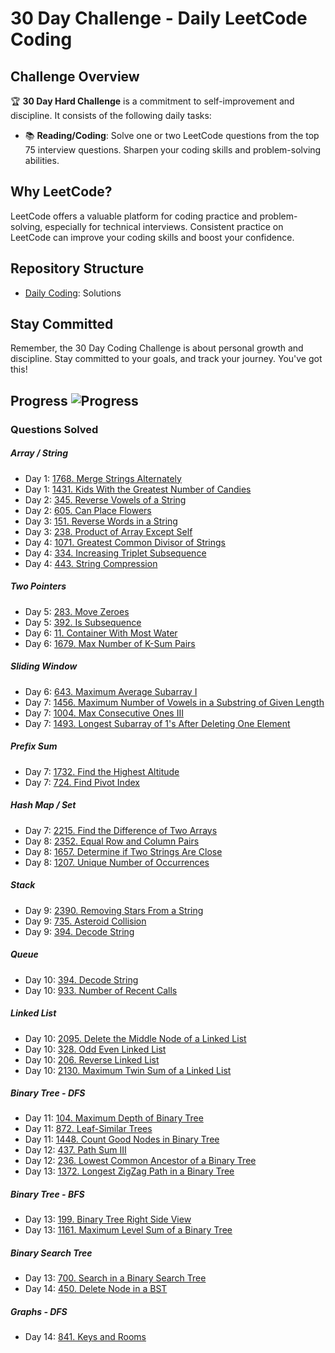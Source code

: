 # 30 Day Challenge - Daily LeetCode Coding

## Challenge Overview
:trophy: **30 Day Hard Challenge** is a commitment to self-improvement and discipline. It consists of the following daily tasks:

- :books: **Reading/Coding**: Solve one or two LeetCode questions from the top 75 interview questions. Sharpen your coding skills and problem-solving abilities.


## Why LeetCode?
LeetCode offers a valuable platform for coding practice and problem-solving, especially for technical interviews. Consistent practice on LeetCode can improve your coding skills and boost your confidence.

## Repository Structure
- [Daily Coding](../leetcode_75): Solutions

## Stay Committed
Remember, the 30 Day Coding Challenge is about personal growth and discipline. Stay committed to your goals, and track your journey. You've got this!

## Progress  ![Progress](https://img.shields.io/badge/17%2F75-28a745)

### Questions Solved

##### Array / String
- Day 1: [1768. Merge Strings Alternately](https://leetcode.com/problems/merge-strings-alternately/)
- Day 1: [1431. Kids With the Greatest Number of Candies](https://leetcode.com/problems/kids-with-the-greatest-number-of-candies/)
- Day 2: [345. Reverse Vowels of a String](https://leetcode.com/problems/reverse-vowels-of-a-string/)
- Day 2: [605. Can Place Flowers](https://leetcode.com/problems/can-place-flowers/)
- Day 3: [151. Reverse Words in a String](https://leetcode.com/problems/reverse-words-in-a-string/)
- Day 3: [238. Product of Array Except Self](https://leetcode.com/problems/product-of-array-except-self/)
- Day 4: [1071. Greatest Common Divisor of Strings](https://leetcode.com/problems/greatest-common-divisor-of-strings/)
- Day 4: [334. Increasing Triplet Subsequence](https://leetcode.com/problems/increasing-triplet-subsequence/)
- Day 4: [443. String Compression](https://leetcode.com/problems/string-compression/)
##### Two Pointers
- Day 5: [283. Move Zeroes](https://leetcode.com/problems/move-zeroes/)
- Day 5: [392. Is Subsequence](https://leetcode.com/problems/is-subsequence/)
- Day 6: [11. Container With Most Water](https://leetcode.com/problems/container-with-most-water/)
- Day 6: [1679. Max Number of K-Sum Pairs](https://leetcode.com/problems/max-number-of-k-sum-pairs/)
##### Sliding Window
- Day 6: [643. Maximum Average Subarray I](https://leetcode.com/problems/maximum-average-subarray-i/)
- Day 7: [1456. Maximum Number of Vowels in a Substring of Given Length](https://leetcode.com/problems/maximum-number-of-vowels-in-a-substring-of-given-length/)
- Day 7: [1004. Max Consecutive Ones III](https://leetcode.com/problems/max-consecutive-ones-iii/)
- Day 7: [1493. Longest Subarray of 1's After Deleting One Element](https://leetcode.com/problems/longest-subarray-of-1s-after-deleting-one-element/)
##### Prefix Sum
- Day 7: [1732. Find the Highest Altitude](https://leetcode.com/problems/find-the-highest-altitude/)
- Day 7: [724. Find Pivot Index](https://leetcode.com/problems/find-pivot-index/)
##### Hash Map / Set
- Day 7: [2215. Find the Difference of Two Arrays](https://leetcode.com/problems/find-the-difference-of-two-arrays/)
- Day 8: [2352. Equal Row and Column Pairs](https://leetcode.com/problems/equal-row-and-column-pairs/)
- Day 8: [1657. Determine if Two Strings Are Close](https://leetcode.com/problems/determine-if-two-strings-are-close/)
- Day 8: [1207. Unique Number of Occurrences](https://leetcode.com/problems/unique-number-of-occurrences/)
##### Stack
- Day 9: [2390. Removing Stars From a String](https://leetcode.com/problems/removing-stars-from-a-string/)
- Day 9: [735. Asteroid Collision](https://leetcode.com/problems/asteroid-collision/)
- Day 9: [394. Decode String](https://leetcode.com/problems/decode-string/)
##### Queue
- Day 10: [394. Decode String](https://leetcode.com/problems/decode-string/)
- Day 10: [933. Number of Recent Calls](https://leetcode.com/problems/number-of-recent-calls/)
##### Linked List
- Day 10: [2095. Delete the Middle Node of a Linked List](https://leetcode.com/problems/delete-the-middle-node-of-a-linked-list/)
- Day 10: [328. Odd Even Linked List](https://leetcode.com/problems/odd-even-linked-list/)
- Day 10: [206. Reverse Linked List](https://leetcode.com/problems/reverse-linked-list/)
- Day 10: [2130. Maximum Twin Sum of a Linked List](https://leetcode.com/problems/maximum-twin-sum-of-a-linked-list/)
##### Binary Tree - DFS
- Day 11: [104. Maximum Depth of Binary Tree](https://leetcode.com/problems/maximum-depth-of-binary-tree/)
- Day 11: [872. Leaf-Similar Trees](https://leetcode.com/problems/leaf-similar-trees/)
- Day 11: [1448. Count Good Nodes in Binary Tree](https://leetcode.com/problems/count-good-nodes-in-binary-tree/)
- Day 12: [437. Path Sum III](https://leetcode.com/problems/path-sum-iii/)
- Day 12: [236. Lowest Common Ancestor of a Binary Tree](https://leetcode.com/problems/lowest-common-ancestor-of-a-binary-tree/)
- Day 13: [1372. Longest ZigZag Path in a Binary Tree](https://leetcode.com/problems/longest-zigzag-path-in-a-binary-tree/)
##### Binary Tree - BFS
- Day 13: [199. Binary Tree Right Side View](https://leetcode.com/problems/binary-tree-right-side-view/)
- Day 13: [1161. Maximum Level Sum of a Binary Tree](https://leetcode.com/problems/maximum-level-sum-of-a-binary-tree/)
##### Binary Search Tree
- Day 13: [700. Search in a Binary Search Tree](https://leetcode.com/problems/search-in-a-binary-search-tree/)
- Day 14: [450. Delete Node in a BST](https://leetcode.com/problems/delete-node-in-a-bst/)
##### Graphs - DFS
- Day 14: [841. Keys and Rooms](https://leetcode.com/problems/keys-and-rooms/)